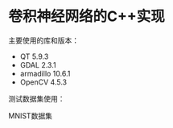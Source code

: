 # 卷积神经网络的C++实现

主要使用的库和版本：

- QT 5.9.3
- GDAL 2.3.1
- armadillo 10.6.1
- OpenCV 4.5.3

测试数据集使用：

MNIST数据集